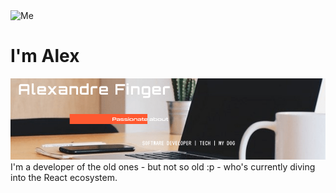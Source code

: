 
<img src="https://s.gravatar.com/avatar/90359b0f33f48d5f7d242c6bede9fa18?s=80" alt="Me" />
<h1>I'm Alex</h1>
<img src="https://raw.githubusercontent.com/alexfingersb/alexfingersb/master/gh-header.png" alt="Banner whit some info" />
<div>
  I'm a developer of the old ones - but not so old :p - who's currently diving into the React ecosystem.
</div>

